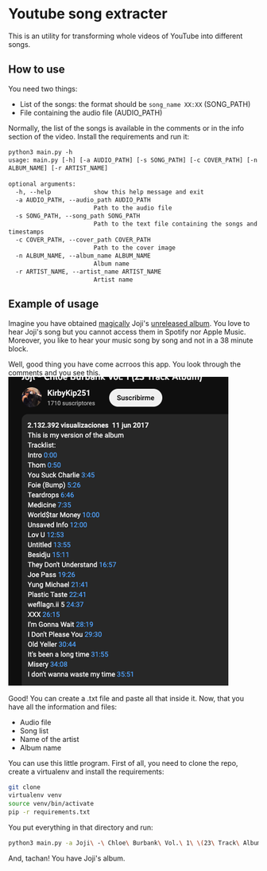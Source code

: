 # Youtube song extracter
This is an utility for transforming whole videos of YouTube into different songs. 

## How to use
You need two things:
* List of the songs: the format should be ```song_name XX:XX``` (SONG_PATH)
* File containing the audio file (AUDIO_PATH)

Normally, the list of the songs is available in the comments or in the info section of the video.
Install the requirements and run it:
```shell
python3 main.py -h
usage: main.py [-h] [-a AUDIO_PATH] [-s SONG_PATH] [-c COVER_PATH] [-n ALBUM_NAME] [-r ARTIST_NAME]

optional arguments:
  -h, --help            show this help message and exit
  -a AUDIO_PATH, --audio_path AUDIO_PATH
                        Path to the audio file
  -s SONG_PATH, --song_path SONG_PATH
                        Path to the text file containing the songs and timestamps
  -c COVER_PATH, --cover_path COVER_PATH
                        Path to the cover image
  -n ALBUM_NAME, --album_name ALBUM_NAME
                        Album name
  -r ARTIST_NAME, --artist_name ARTIST_NAME
                        Artist name
```

## Example of usage
Imagine you have obtained [magically](https://github.com/ytdl-org/youtube-dl) Joji's [unreleased album](https://www.youtube.com/watch?v=qOm-trHYlh8&t=1083s). You love to hear Joji's song but you cannot access them in Spotify nor Apple Music. Moreover, you like to hear your music song by song and not in a 38 minute block.

Well, good thing you have come acrroos this app. You look through the comments and you see this.
![alt text](assets/img/song_list.png "Title")

Good! You can create a .txt file and paste all that inside it. Now, that you have all the information and files:
* Audio file
* Song list
* Name of the artist
* Album name

You can use this little program. First of all, you need to clone the repo, create a virtualenv and install the requirements:
```bash
git clone 
virtualenv venv
source venv/bin/activate
pip -r requirements.txt
```

You put everything in that directory and run:
```bash
python3 main.py -a Joji\ -\ Chloe\ Burbank\ Vol.\ 1\ \(23\ Track\ Album\)-qOm-trHYlh8.m4a -s song_list.txt  -n Chloe\ Burbank\ Vol.1 -r Joji
```
And, tachan! You have Joji's album.